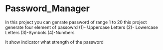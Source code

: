 # Password_Manager

In this project you can genrate password of range 1 to 20
this project generate four element of passowrd 
    (1)- Uppercase Letters
    (2)- Lowercase Letters
    (3)-Symbols
    (4)-Numbers

It show indicator  what strength of the password
